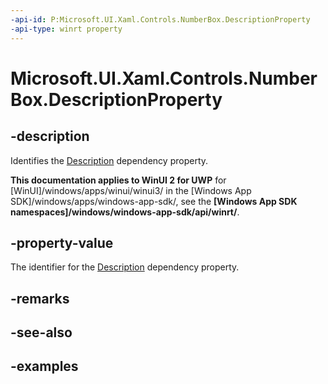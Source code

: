 ```yaml
---
-api-id: P:Microsoft.UI.Xaml.Controls.NumberBox.DescriptionProperty
-api-type: winrt property
---
```


# Microsoft.UI.Xaml.Controls.NumberBox.DescriptionProperty

<!--
public static Windows.UI.Xaml.DependencyProperty DescriptionProperty { get; }
-->

## -description

Identifies the [Description](numberbox_description.md) dependency property.

**This documentation applies to WinUI 2 for UWP** for [WinUI]/windows/apps/winui/winui3/ in the [Windows App SDK]/windows/apps/windows-app-sdk/, see the **[Windows App SDK namespaces]/windows/windows-app-sdk/api/winrt/**.

## -property-value

The identifier for the [Description](numberbox_description.md) dependency property.

## -remarks

## -see-also

## -examples

